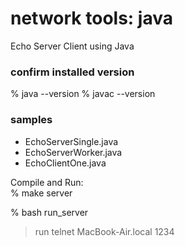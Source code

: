 network tools: java
===============

Echo Server Client using Java

### confirm installed version
% java --version
% javac --version


### samples  
- EchoServerSingle.java
- EchoServerWorker.java
- EchoClientOne.java


Compile and Run:  
% make  server  

% bash run_server  
> run telnet  MacBook-Air.local 1234

